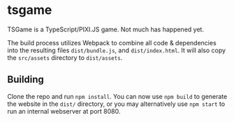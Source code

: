 # tsgame

TSGame is a TypeScript/PIXI.JS game. Not much has happened yet.

The build process utilizes Webpack to combine all code & dependencies into the resulting files `dist/bundle.js`, and `dist/index.html`. It will also copy the `src/assets` directory to `dist/assets`.

## Building

Clone the repo and run `npm install`. You can now use `npm build` to generate the website in the `dist/` directory, or you may alternatively use `npm start` to run an internal webserver at port 8080.
